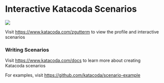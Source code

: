 # Interactive Katacoda Scenarios

[![](http://shields.katacoda.com/katacoda/zgutterm/count.svg)](https://www.katacoda.com/zgutterm "Get your profile on Katacoda.com")

Visit https://www.katacoda.com/zgutterm to view the profile and interactive scenarios

### Writing Scenarios
Visit https://www.katacoda.com/docs to learn more about creating Katacoda scenarios

For examples, visit https://github.com/katacoda/scenario-example

